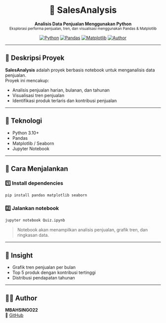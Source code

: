 <h1 align="center">💼 SalesAnalysis</h1>
<p align="center">
  <b>Analisis Data Penjualan Menggunakan Python</b><br>
  <sub>Eksplorasi performa penjualan, tren, dan visualisasi menggunakan Pandas & Matplotlib</sub>
</p>

<div align="center">

[![Python](https://img.shields.io/badge/Python-3.10+-blue?logo=python)](https://www.python.org/)
[![Pandas](https://img.shields.io/badge/Pandas-Data%20Analysis-yellow?logo=pandas)](https://pandas.pydata.org/)
[![Matplotlib](https://img.shields.io/badge/Matplotlib-Visualization-success?logo=matplotlib)](https://matplotlib.org/)
[![Author](https://img.shields.io/badge/Author-MBAHSINGO22-blue)](https://github.com/MBAHSINGO22)

</div>

---

## 📖 Deskripsi Proyek

**SalesAnalysis** adalah proyek berbasis notebook untuk menganalisis data penjualan.  
Proyek ini mencakup:
- Analisis penjualan harian, bulanan, dan tahunan
- Visualisasi tren penjualan
- Identifikasi produk terlaris dan kontribusi penjualan

---

## 🧰 Teknologi

- Python 3.10+
- Pandas
- Matplotlib / Seaborn
- Jupyter Notebook

---

## 🚀 Cara Menjalankan

### 1️⃣ Install dependencies
```bash
pip install pandas matplotlib seaborn
```

### 2️⃣ Jalankan notebook
```bash
jupyter notebook Quiz.ipynb
```

> Notebook akan menampilkan analisis penjualan, grafik tren, dan ringkasan data.

---

## 📌 Insight

- Grafik tren penjualan per bulan
- Top 5 produk dengan kontribusi tertinggi
- Distribusi pendapatan tahunan

---

## 👨‍💻 Author

**MBAHSINGO22**  
🔗 [GitHub](https://github.com/MBAHSINGO22)
